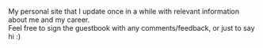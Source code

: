 My personal site that I update once in a while with relevant information about me and my career.<br/>
Feel free to sign the guestbook with any comments/feedback, or just to say hi :)
